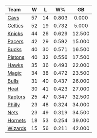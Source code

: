 | Team                            |  W  |  L  |  W%   |   GB   |
|:--------------------------------|:---:|:---:|:-----:|:------:|
| [Cavs](/r/clevelandcavs)        | 57  | 14  | 0.803 | 0.000  |
| [Celtics](/r/bostonceltics)     | 52  | 19  | 0.732 | 5.000  |
| [Knicks](/r/NYKnicks)           | 44  | 26  | 0.629 | 12.500 |
| [Pacers](/r/pacers)             | 42  | 29  | 0.592 | 15.000 |
| [Bucks](/r/MkeBucks)            | 40  | 30  | 0.571 | 16.500 |
| [Pistons](/r/DetroitPistons)    | 40  | 32  | 0.556 | 17.500 |
| [Hawks](/r/AtlantaHawks)        | 35  | 36  | 0.493 | 22.000 |
| [Magic](/r/OrlandoMagic)        | 34  | 38  | 0.472 | 23.500 |
| [Bulls](/r/chicagobulls)        | 31  | 40  | 0.437 | 26.000 |
| [Heat](/r/heat)                 | 30  | 41  | 0.423 | 27.000 |
| [Raptors](/r/torontoraptors)    | 25  | 47  | 0.347 | 32.500 |
| [Philly](/r/sixers)             | 23  | 48  | 0.324 | 34.000 |
| [Nets](/r/GoNets)               | 23  | 49  | 0.319 | 34.500 |
| [Hornets](/r/CharlotteHornets)  | 18  | 53  | 0.254 | 39.000 |
| [Wizards](/r/washingtonwizards) | 15  | 56  | 0.211 | 42.000 |
